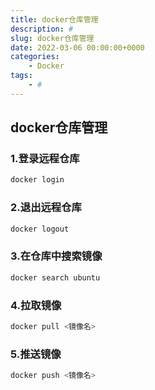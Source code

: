 ```yaml
---
title: docker仓库管理
description: #
slug: docker仓库管理
date: 2022-03-06 00:00:00+0000
categories:
    - Docker
tags:
    - #
---
```


## docker仓库管理

### 1.登录远程仓库

```bash
docker login
```

### 2.退出远程仓库

```bash
docker logout
```

### 3.在仓库中搜索镜像

```bash
docker search ubuntu
```

### 4.拉取镜像

```bash
docker pull <镜像名>
```

### 5.推送镜像

```bash
docker push <镜像名>
```


